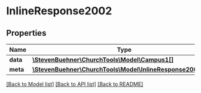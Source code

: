 # InlineResponse2002

## Properties
Name | Type | Description | Notes
------------ | ------------- | ------------- | -------------
**data** | [**\StevenBuehner\ChurchTools\Model\Campus1[]**](Campus1.md) |  | [optional] 
**meta** | [**\StevenBuehner\ChurchTools\Model\InlineResponse2002Meta**](InlineResponse2002Meta.md) |  | [optional] 

[[Back to Model list]](../../README.md#documentation-for-models) [[Back to API list]](../../README.md#documentation-for-api-endpoints) [[Back to README]](../../README.md)

